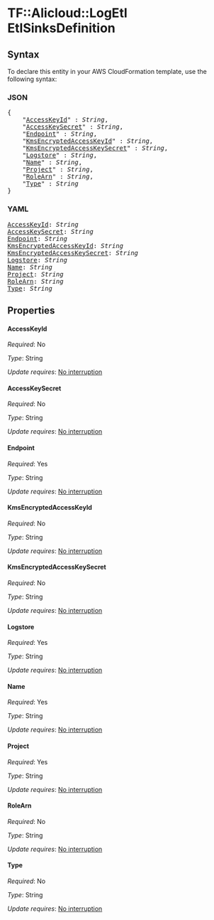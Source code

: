 # TF::Alicloud::LogEtl EtlSinksDefinition

## Syntax

To declare this entity in your AWS CloudFormation template, use the following syntax:

### JSON

<pre>
{
    "<a href="#accesskeyid" title="AccessKeyId">AccessKeyId</a>" : <i>String</i>,
    "<a href="#accesskeysecret" title="AccessKeySecret">AccessKeySecret</a>" : <i>String</i>,
    "<a href="#endpoint" title="Endpoint">Endpoint</a>" : <i>String</i>,
    "<a href="#kmsencryptedaccesskeyid" title="KmsEncryptedAccessKeyId">KmsEncryptedAccessKeyId</a>" : <i>String</i>,
    "<a href="#kmsencryptedaccesskeysecret" title="KmsEncryptedAccessKeySecret">KmsEncryptedAccessKeySecret</a>" : <i>String</i>,
    "<a href="#logstore" title="Logstore">Logstore</a>" : <i>String</i>,
    "<a href="#name" title="Name">Name</a>" : <i>String</i>,
    "<a href="#project" title="Project">Project</a>" : <i>String</i>,
    "<a href="#rolearn" title="RoleArn">RoleArn</a>" : <i>String</i>,
    "<a href="#type" title="Type">Type</a>" : <i>String</i>
}
</pre>

### YAML

<pre>
<a href="#accesskeyid" title="AccessKeyId">AccessKeyId</a>: <i>String</i>
<a href="#accesskeysecret" title="AccessKeySecret">AccessKeySecret</a>: <i>String</i>
<a href="#endpoint" title="Endpoint">Endpoint</a>: <i>String</i>
<a href="#kmsencryptedaccesskeyid" title="KmsEncryptedAccessKeyId">KmsEncryptedAccessKeyId</a>: <i>String</i>
<a href="#kmsencryptedaccesskeysecret" title="KmsEncryptedAccessKeySecret">KmsEncryptedAccessKeySecret</a>: <i>String</i>
<a href="#logstore" title="Logstore">Logstore</a>: <i>String</i>
<a href="#name" title="Name">Name</a>: <i>String</i>
<a href="#project" title="Project">Project</a>: <i>String</i>
<a href="#rolearn" title="RoleArn">RoleArn</a>: <i>String</i>
<a href="#type" title="Type">Type</a>: <i>String</i>
</pre>

## Properties

#### AccessKeyId

_Required_: No

_Type_: String

_Update requires_: [No interruption](https://docs.aws.amazon.com/AWSCloudFormation/latest/UserGuide/using-cfn-updating-stacks-update-behaviors.html#update-no-interrupt)

#### AccessKeySecret

_Required_: No

_Type_: String

_Update requires_: [No interruption](https://docs.aws.amazon.com/AWSCloudFormation/latest/UserGuide/using-cfn-updating-stacks-update-behaviors.html#update-no-interrupt)

#### Endpoint

_Required_: Yes

_Type_: String

_Update requires_: [No interruption](https://docs.aws.amazon.com/AWSCloudFormation/latest/UserGuide/using-cfn-updating-stacks-update-behaviors.html#update-no-interrupt)

#### KmsEncryptedAccessKeyId

_Required_: No

_Type_: String

_Update requires_: [No interruption](https://docs.aws.amazon.com/AWSCloudFormation/latest/UserGuide/using-cfn-updating-stacks-update-behaviors.html#update-no-interrupt)

#### KmsEncryptedAccessKeySecret

_Required_: No

_Type_: String

_Update requires_: [No interruption](https://docs.aws.amazon.com/AWSCloudFormation/latest/UserGuide/using-cfn-updating-stacks-update-behaviors.html#update-no-interrupt)

#### Logstore

_Required_: Yes

_Type_: String

_Update requires_: [No interruption](https://docs.aws.amazon.com/AWSCloudFormation/latest/UserGuide/using-cfn-updating-stacks-update-behaviors.html#update-no-interrupt)

#### Name

_Required_: Yes

_Type_: String

_Update requires_: [No interruption](https://docs.aws.amazon.com/AWSCloudFormation/latest/UserGuide/using-cfn-updating-stacks-update-behaviors.html#update-no-interrupt)

#### Project

_Required_: Yes

_Type_: String

_Update requires_: [No interruption](https://docs.aws.amazon.com/AWSCloudFormation/latest/UserGuide/using-cfn-updating-stacks-update-behaviors.html#update-no-interrupt)

#### RoleArn

_Required_: No

_Type_: String

_Update requires_: [No interruption](https://docs.aws.amazon.com/AWSCloudFormation/latest/UserGuide/using-cfn-updating-stacks-update-behaviors.html#update-no-interrupt)

#### Type

_Required_: No

_Type_: String

_Update requires_: [No interruption](https://docs.aws.amazon.com/AWSCloudFormation/latest/UserGuide/using-cfn-updating-stacks-update-behaviors.html#update-no-interrupt)

